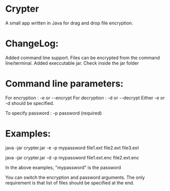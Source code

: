 Crypter
=======

A small app written in Java for drag and drop file encryption.

ChangeLog:
==========
Added command line support. Files can be encrypted from the command line/terminal.
Added execcutable jar. Check inside the jar folder

Command line parameters:
========================

For encryption : -e or --encrypt
For decryption : -d or --decrypt
Either -e or -d should be specified.

To specify password : -p password (required)



Examples:
=========

java -jar crypter.jar -e -p mypassword file1.ext file2.ext file3.ext 

java -jar crypter.jar -d -p mypassword file1.ext.enc file2.ext.enc

In the above examples, "mypassword" is the password

You can switch the encryption and password arguments. The only requirement is that list of files should be specified at the end.
